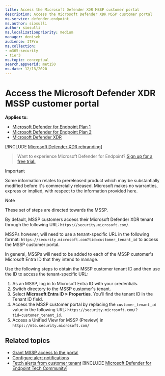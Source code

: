 ```yaml
---
title: Access the Microsoft Defender XDR MSSP customer portal
description: Access the Microsoft Defender XDR MSSP customer portal
ms.service: defender-endpoint
ms.author: siosulli
author: siosulli
ms.localizationpriority: medium
manager: deniseb
audience: ITPro
ms.collection: 
- m365-security
- tier3
ms.topic: conceptual
search.appverid: met150
ms.date: 12/18/2020
---
```


# Access the Microsoft Defender XDR MSSP customer portal

**Applies to:**

- [Microsoft Defender for Endpoint Plan 1](https://go.microsoft.com/fwlink/p/?linkid=2154037)
- [Microsoft Defender for Endpoint Plan 2](https://go.microsoft.com/fwlink/p/?linkid=2154037)
- [Microsoft Defender XDR](https://go.microsoft.com/fwlink/?linkid=2118804)

[!INCLUDE [Microsoft Defender XDR rebranding](../includes/microsoft-defender.md)]

> Want to experience Microsoft Defender for Endpoint? [Sign up for a free trial.](https://signup.microsoft.com/create-account/signup?products=7f379fee-c4f9-4278-b0a1-e4c8c2fcdf7e&ru=https://aka.ms/MDEp2OpenTrial?ocid=docs-mssp-support-abovefoldlink)

> [!IMPORTANT]
> Some information relates to prereleased product which may be substantially modified before it's commercially released. Microsoft makes no warranties, express or implied, with respect to the information provided here.

> [!NOTE]
> These set of steps are directed towards the MSSP.

By default, MSSP customers access their Microsoft Defender XDR tenant through the following URL: `https://security.microsoft.com/`.

MSSPs however, will need to use a tenant-specific URL in the following format: `https://security.microsoft.com?tid=customer_tenant_id` to access the MSSP customer portal.

In general, MSSPs will need to be added to each of the MSSP customer's Microsoft Entra ID that they intend to manage.

Use the following steps to obtain the MSSP customer tenant ID and then use the ID to access the tenant-specific URL:

1. As an MSSP, log in to Microsoft Entra ID with your credentials.
2. Switch directory to the MSSP customer's tenant.
3. Select **Microsoft Entra ID > Properties**. You'll find the tenant ID in the Tenant ID field.
4. Access the MSSP customer portal by replacing the `customer_tenant_id` value in the following URL: `https://security.microsoft.com/?tid=customer_tenant_id`.
5. Access a Unified View for MSSP (Preview) in `https://mto.security.microsoft.com/`

## Related topics

- [Grant MSSP access to the portal](grant-mssp-access.md)
- [Configure alert notifications](configure-mssp-notifications.md)
- [Fetch alerts from customer tenant](fetch-alerts-mssp.md)
[!INCLUDE [Microsoft Defender for Endpoint Tech Community](../includes/defender-mde-techcommunity.md)]
